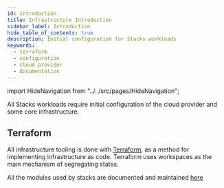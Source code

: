 ```yaml
---
id: introduction
title: Infrastructure Introduction
sidebar_label: Introduction
hide_table_of_contents: true
description: Initial configuration for Stacks workloads 
keywords:
  - terraform
  - configuration
  - cloud provider
  - documentation
---
```


import HideNavigation  from "../../src/pages/HideNavigation";


All Stacks workloads require initial configuration of the cloud provider and some core infrastructure.

## Terraform

All infrastructure tooling is done with [Terraform](https://www.terraform.io/), as a method for implementing infrastructure as code. Terraform uses workspaces as the main mechanism of segregating states.

All the modules used by stacks are documented and maintained [here](https://github.com/amido/stacks-terraform)

<HideNavigation next />
<HideNavigation prev />
